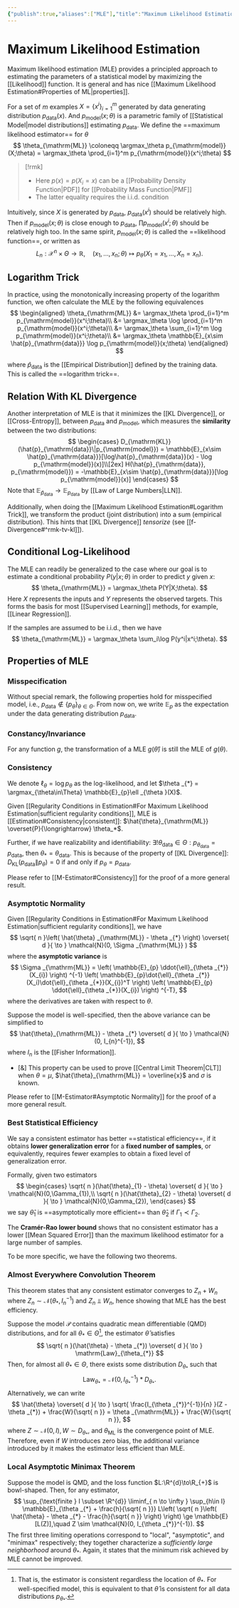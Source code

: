 ```yaml
---
{"publish":true,"aliases":["MLE"],"title":"Maximum Likelihood Estimation","created":"2022-05-28T03:34:23","modified":"2025-06-18T17:08:24","cssclasses":"","type":"note","sup":["[[Estimation]]"],"related":["[[Machine Learning]]"],"state":"done"}
---
```



# Maximum Likelihood Estimation



Maximum likelihood estimation (MLE) provides a principled approach to estimating the parameters of a statistical model by maximizing the [[Likelihood]] function. It is general and has nice [[Maximum Likelihood Estimation#Properties of ML\|properties]].

For a set of $m$ examples $X = \{x^i\}_{i=1}^m$ generated by data generating distribution $p_{\mathrm{data}}(x)$. And $p_{\mathrm{model}}(x;\theta)$ is a parametric family of [[Statistical Model\|model distributions]] estimating $p_{\mathrm{data}}$. We define the ==maximum likelihood estimator== for $\theta$
$$
\theta_{\mathrm{ML}} \coloneqq \argmax_\theta p_{\mathrm{model}}(X;\theta)
= \argmax_\theta \prod_{i=1}^m p_{\mathrm{model}}(x^i;\theta)
$$

> [!rmk]
> - Here $p(x) = p(X_{i} = x)$ can be a [[Probability Density Function\|PDF]] for [[Probability Mass Function\|PMF]]
> - The latter equality requires the i.i.d. condition

Intuitively, since $X$ is generated by $p_{\mathrm{data}}$, $p_{\mathrm{data}}(x^i)$ should be relatively high. Then if $p_{\mathrm{model}}(x;\theta)$ is close enough to $p_{\mathrm{data}}$, $\prod p_{\mathrm{model}}(x^i;\theta)$ should be relatively high too.
In the same spirit, $p_{\mathrm{model}}(x;\theta)$ is called the ==likelihood function==, or written as
$$
L_{n}: \mathcal{X}^{n} \times \Theta \to \mathbb{R}, \quad (x_{1},\dots, x_n; \theta) \mapsto p_{\theta}(X_{1}=x_{1},\dots,X_n=x_n).
$$

## Logarithm Trick

In practice, using the monotonically increasing property of the logarithm function, we often calculate the MLE by the following equivalences
$$
\begin{aligned}
    \theta_{\mathrm{ML}} &= \argmax_\theta \prod_{i=1}^m p_{\mathrm{model}}(x^i;\theta)\\
    &= \argmax_\theta \log \prod_{i=1}^m p_{\mathrm{model}}(x^i;\theta)\\
    &= \argmax_\theta \sum_{i=1}^m \log p_{\mathrm{model}}(x^i;\theta)\\
    &= \argmax_\theta \mathbb{E}_{x\sim \hat{p}_{\mathrm{data}}} \log p_{\mathrm{model}}(x;\theta)
\end{aligned}
$$

where $\hat{p}_{\mathrm{data}}$ is the [[Empirical Distribution]] defined by the training data. This is called the ==logarithm trick==.

## Relation With KL Divergence

Another interpretation of MLE is that it minimizes the [[KL Divergence]], or [[Cross-Entropy]], between $p_{\mathrm{data}}$ and $p_{\mathrm{model}}$, which measures the **similarity** between the two distributions:
$$
\begin{cases}
    D_{\mathrm{KL}}(\hat{p}_{\mathrm{data}}\|p_{\mathrm{model}}) = \mathbb{E}_{x\sim \hat{p}_{\mathrm{data}}}[\log\hat{p}_{\mathrm{data}}(x) - \log p_{\mathrm{model}}(x)]\\[2ex]
    H(\hat{p}_{\mathrm{data}}, p_{\mathrm{model}}) = -\mathbb{E}_{x\sim \hat{p}_{\mathrm{data}}}[\log p_{\mathrm{model}}(x)]
\end{cases}
$$
Note that $\mathbb{E}_{\hat{p}_{\mathrm{data}}} \to \mathbb{E}_{p_{\mathrm{data}}}$ by [[Law of Large Numbers\|LLN]].

Additionally, when doing the [[Maximum Likelihood Estimation#Logarithm Trick]], we transform the product (joint distribution) into a sum (empirical distribution). This hints that [[KL Divergence]] *tensorize* (see [[f-Divergence#^rmk-tv-kl]]).

## Conditional Log-Likelihood

The MLE can readily be generalized to the case where our goal is to estimate a conditional probability $P(y|x;θ)$ in order to predict $y$ given $x$:
$$
\theta_{\mathrm{ML}} = \argmax_\theta P(Y|X;\theta).
$$
Here $X$ represents the inputs and $Y$ represents the observed targets. This forms the basis for most [[Supervised Learning]] methods, for example, [[Linear Regression]].

If the samples are assumed to be i.i.d., then we have
$$
\theta_{\mathrm{ML}} = \argmax_\theta \sum_i\log P(y^i|x^i;\theta).
$$

## Properties of MLE

### Misspecification

Without special remark, the following properties hold for misspecified model, i.e., $p_{\mathrm{data}} \not\in \{p_{\theta}  \}_{\theta\in\Theta}$. From now on, we write $\mathbb{E}_{p}$ as the expectation under the data generating distribution $p_{\mathrm{data}}$.

### Constancy/Invariance

For any function $g$, the transformation of a MLE $g(\hat{\theta})$ is still the MLE of $g(\theta)$.

### Consistency

We denote $\ell _{\theta} = \log p_{\theta }$ as the log-likelihood, and let $\theta _{*} = \argmax_{\theta\in\Theta} \mathbb{E}_{p}\ell _{\theta }(X)$.

Given [[Regularity Conditions in Estimation#For Maximum Likelihood Estimation\|sufficient regularity conditions]], MLE is [[Estimation#Consistency\|consistent]]: $\hat{\theta}_{\mathrm{ML}} \overset{P}{\longrightarrow} \theta_*$.

Further, if we have realizability and identifiability: $\exists! \theta _{\mathrm{data}} \in \Theta  : p_{\theta _{\mathrm{data}}} = p_{\mathrm{\mathrm{data}}}$, then $\theta _{*} = \theta _{\mathrm{data}}$. This is because of the property of [[KL Divergence]]: $D_{\mathrm{KL}}(p_{\mathrm{data}}\|p_{\theta}) = 0$ if and only if $p_{\theta} = p_{\mathrm{data}}$.

Please refer to [[M-Estimator#Consistency]] for the proof of a more general result.

### Asymptotic Normality

Given [[Regularity Conditions in Estimation#For Maximum Likelihood Estimation\|sufficient regularity conditions]], we have
$$
\sqrt{ n }\left( \hat{\theta} _{\mathrm{ML}} - \theta _{*} \right)  \overset{ d }{ \to } \mathcal{N}(0, \Sigma _{\mathrm{ML}} )
$$
where the **asymptotic variance** is
$$
\Sigma _{\mathrm{ML}} = \left( \mathbb{E}_{p} \ddot{\ell}_{\theta _{*}}(X_{i}) \right) ^{-1} \left( \mathbb{E}_{p}\dot{\ell}_{\theta _{*}}(X_i)\dot{\ell}_{\theta _{*}}(X_{i})^T \right)  \left( \mathbb{E}_{p} \ddot{\ell}_{\theta _{*}}(X_{i}) \right) ^{-T},
$$
where the derivatives are taken with respect to $\theta$.

Suppose the model is well-specified, then the above variance can be simplified to
$$
\hat{\theta}_{\mathrm{ML}} - \theta _{*} \overset{ d }{ \to } \mathcal{N}(0, I_{n}^{-1}),
$$
where $I_{n}$ is the [[Fisher Information]].

- [&] This property can be used to prove [[Central Limit Theorem\|CLT]] when $\theta = \mu$, $\hat{\theta}_{\mathrm{ML}} = \overline{x}$ and $\sigma$ is known.

Please refer to [[M-Estimator#Asymptotic Normality]] for the proof of a more general result.

### Best Statistical Efficiency

We say a consistent estimator has better ==statistical efficiency==, if it obtains **lower generalization error** for a **fixed number of samples**, or equivalently, requires fewer examples to obtain a fixed level of generalization error.

Formally, given two estimators
$$
\begin{cases}
\sqrt{ n }(\hat{\theta}_{1} - \theta) \overset{ d }{ \to } \mathcal{N}(0,\Gamma_{1}),\\
\sqrt{ n }(\hat{\theta}_{2} - \theta) \overset{ d }{ \to } \mathcal{N}(0,\Gamma_{2}),
\end{cases}
$$
we say $\hat{\theta}_{1}$ is ==asymptotically more efficient== than $\hat{\theta}_{2}$ if $\Gamma_{1} \prec \Gamma_{2}$.

The **Cramér-Rao lower bound** shows that no consistent estimator has a lower [[Mean Squared Error]] than the maximum likelihood estimator for a large number of samples.

To be more specific, we have the following two theorems.

### Almost Everywhere Convolution Theorem

This theorem states that any consistent estimator converges to $Z_n + W_n$ where $Z_n \sim \mathcal{N}(\theta _{*}, I_n^{-1})$ and $Z_n\Perp W_n$, hence showing that MLE has the best efficiency.

Suppose the model $\mathcal{P}$ contains quadratic mean differentiable (QMD) distributions, and for all $\theta _{*}\in\Theta$[^1], the estimator $\hat{\theta}$ satisfies
$$
\sqrt{ n }(\hat{\theta} - \theta _{*}) \overset{ d }{ \to } \mathrm{Law}_{\theta_{*}}
$$
Then, for almost all $\theta _{*}\in\Theta$, there exists some distribution $D_{\theta _{*}}$ such that
$$
\mathrm{Law}_{\theta _{*}} = \mathcal{N}(0, I_{\theta _{*}}^{-1}) \ast D_{\theta _{*}}.
$$
Alternatively, we can write
$$
\hat{\theta} \overset{ d }{ \to } \sqrt{ \frac{I_{\theta _{*}}^{-1}}{n} }(Z - \theta _{*}) + \frac{W}{\sqrt{ n }} = \theta _{\mathrm{ML}} + \frac{W}{\sqrt{ n }},
$$
where $Z \sim \mathcal{N}(0,I), W \sim D_{\theta _{*}}$, and $\theta _{\mathrm{ML}}$ is the convergence point of MLE.
Therefore, even if $W$ introduces zero bias, the additional variance introduced by it makes the estimator less efficient than MLE.

### Local Asymptotic Minimax Theorem

Suppose the model is QMD, and the loss function $L:\R^{d}\to\R_{+}$ is bowl-shaped. Then, for any estimator,
$$
\sup_{\text{finite } I \subset \R^{d}} \liminf_{ n \to \infty } \sup_{h\in I} \mathbb{E}_{\theta _{*} + \frac{h}{\sqrt{ n }}} L\left( \sqrt{ n }\left( \hat{\theta} - \theta _{*} - \frac{h}{\sqrt{ n }} \right) \right) \ge \mathbb{E}[L(Z)],\quad Z \sim \mathcal{N}(0, I_{\theta _{*}}^{-1}).
$$
The first three limiting operations correspond to "local", "asymptotic", and "minimax" respectively; they together characterize a *sufficiently large neighborhood* around $\theta _{*}$.
Again, it states that the minimum risk achieved by MLE cannot be improved.

[^1]: That is, the estimator is consistent regardless the location of $\theta_*$. For well-specified model, this is equivalent to that $\hat{\theta}$ is consistent for all data distributions $p_{\theta _{*}}$.
